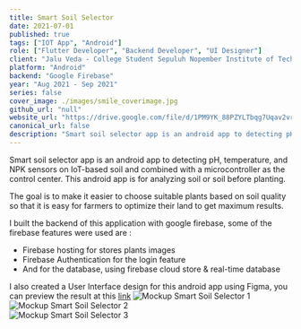 ```yaml
---
title: Smart Soil Selector
date: 2021-07-01
published: true
tags: ["IOT App", "Android"]
role: ["Flutter Developer", "Backend Developer", "UI Designer"]
client: "Jalu Veda - College Student Sepuluh Nopember Institute of Technology"
platform: "Android" 
backend: "Google Firebase"
year: "Aug 2021 - Sep 2021"
series: false
cover_image: ./images/smile_coverimage.jpg
github_url: "null"
website_url: "https://drive.google.com/file/d/1PM9YK_88PZYLTbqg7Uqav2vrL7R3n8LB/view?usp=sharing"
canonical_url: false
description: "Smart soil selector app is an android app to detecting pH, temperature, and NPK sensors on IoT-based soil and combined with a microcontroller as the control center."
---
```


Smart soil selector app is an android app to detecting pH, temperature, and NPK sensors on IoT-based soil and combined with a microcontroller as the control center. This android app is for analyzing soil or soil before planting. 

The goal is to make it easier to choose suitable plants based on soil quality so that it is easy for farmers to optimize their land to get maximum results.


I built the backend of this application with google firebase, some of the firebase features were used are :
 - Firebase hosting for stores plants images 
 - Firebase Authentication for the login feature
 - And for the database, using firebase cloud store & real-time database
  
I also created a User Interface design for this android app using Figma, you can preview the result at this [link](https://www.figma.com/file/szzhmN07u0lgAgxacy5BVv/Smart-Soil-Selector?node-id=0:1) 
![Mockup Smart Soil Selector 1](https://res.cloudinary.com/dvhxdwwld/image/upload/v1632269514/mockup_1_ggxa6r.png)
<br>
![Mockup Smart Soil Selector 2](https://res.cloudinary.com/dvhxdwwld/image/upload/v1632270056/mockup_2_pxwxzv.png)
<br>
![Mockup Smart Soil Selector 3](https://res.cloudinary.com/dvhxdwwld/image/upload/v1632270330/mockup_3_inoddu.png)

